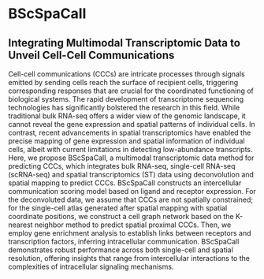 # BScSpaCall
## Integrating Multimodal Transcriptomic Data to Unveil Cell-Cell Communications
Cell-cell communications (CCCs) are intricate processes through signals emitted by sending cells reach the surface of recipient cells, triggering corresponding responses that are crucial for the coordinated functioning of biological systems. The rapid development of transcriptome sequencing technologies has significantly bolstered the research in this field. While traditional bulk RNA-seq offers a wider view of the genomic landscape, it cannot reveal the gene expression and spatial patterns of individual cells. In contrast, recent advancements in spatial transcriptomics have enabled the precise mapping of gene expression and spatial information of individual cells, albeit with current limitations in detecting low-abundance transcripts. Here, we propose BScSpaCall, a multimodal transcriptomic data method for predicting CCCs, which integrates bulk RNA-seq, single-cell RNA-seq (scRNA-seq) and spatial transcriptomics (ST) data using deconvolution and spatial mapping to predict CCCs. BScSpaCall constructs an intercellular communication scoring model based on ligand and receptor expression. For the deconvoluted data, we assume that CCCs are not spatially constrained; for the single-cell atlas generated after spatial mapping with spatial coordinate positions, we construct a cell graph network based on the K-nearest neighbor method to predict spatial proximal CCCs. Then, we employ gene enrichment analysis to establish links between receptors and transcription factors, inferring intracellular communication. BScSpaCall demonstrates robust performance across both single-cell and spatial resolution, offering insights that range from intercellular interactions to the complexities of intracellular signaling mechanisms.
